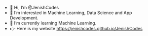 - 👋 Hi, I’m @JenishCodes
- 👀 I’m interested in Machine Learning, Data Science and App Development.
- 🌱 I’m currently learning Machine Learning.
- 👉 Here is my website https://jenishcodes.github.io/JenishCodes
<!---
JenishCodes/JenishCodes is a ✨ special ✨ repository because its `README.md` (this file) appears on your GitHub profile.
You can click the Preview link to take a look at your changes.
--->
